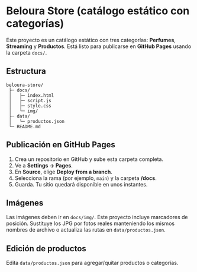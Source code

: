 # Beloura Store (catálogo estático con categorías)

Este proyecto es un catálogo estático con tres categorías: **Perfumes**, **Streaming** y **Productos**.
Está listo para publicarse en **GitHub Pages** usando la carpeta `docs/`.

## Estructura
```
beloura-store/
 ├─ docs/
 │   ├─ index.html
 │   ├─ script.js
 │   ├─ style.css
 │   └─ img/
 ├─ data/
 │   └─ productos.json
 └─ README.md
```

## Publicación en GitHub Pages
1. Crea un repositorio en GitHub y sube esta carpeta completa.
2. Ve a **Settings → Pages**.
3. En **Source**, elige **Deploy from a branch**.
4. Selecciona la rama (por ejemplo, `main`) y la carpeta **/docs**.
5. Guarda. Tu sitio quedará disponible en unos instantes.

## Imágenes
Las imágenes deben ir en `docs/img/`. Este proyecto incluye marcadores de posición.
Sustituye los JPG por fotos reales manteniendo los mismos nombres de archivo o actualiza las rutas en `data/productos.json`.

## Edición de productos
Edita `data/productos.json` para agregar/quitar productos o categorías.
